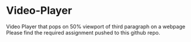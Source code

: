 # Video-Player
Video Player  that pops on 50% viewport of third paragraph on a webpage 
Please find the required assignment pushed to this github repo.
